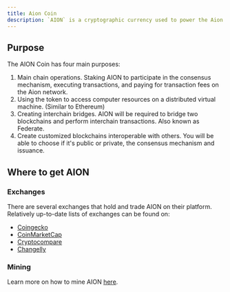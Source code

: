 ```yaml
---
title: Aion Coin
description: `AION` is a cryptographic currency used to power the Aion Network. It is a currency because it's market value changes according to market forces of demand and supply. It is a new form of asset class the world has not seen before and as a result, there is a lot of misinformation about it. This article sets out to define what the coin is, why it exists and what the world will look like with it in the hands of everyday consumer
---
```


## Purpose

The AION Coin has four main purposes:

1. Main chain operations. Staking AION to participate in the consensus mechanism, executing transactions, and paying for transaction fees on the Aion network.
2. Using the token to access computer resources on a distributed virtual machine. (Similar to Ethereum)
3. Creating interchain bridges. AION will be required to bridge two blockchains and perform interchain transactions. Also known as Federate.
4. Create customized blockchains interoperable with others. You will be able to choose if it's public or private, the consensus mechanism and issuance.

## Where to get AION

### Exchanges

There are several exchanges that hold and trade AION on their platform. Relatively up-to-date lists of exchanges can be found on:

- [Coingecko](https://www.coingecko.com/en/coins/aion)
- [CoinMarketCap](https://coinmarketcap.com/currencies/aion/#markets)
- [Cryptocompare](https://www.cryptocompare.com/coins/aion/markets)
- [Changelly](https://cryptospaceguides.com/changelly-guide/)

### Mining

Learn more on how to mine AION [here](extra-mining).
